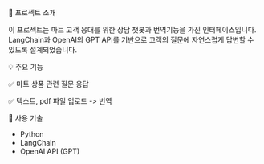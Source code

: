 📌 프로젝트 소개

이 프로젝트는 마트 고객 응대를 위한 상담 챗봇과 번역기능을 가진 인터페이스입니다.
LangChain과 OpenAI의 GPT API를 기반으로 고객의 질문에 자연스럽게 답변할 수 있도록 설계되었습니다.

💡 주요 기능

✅ 마트 상품 관련 질문 응답

✅ 텍스트, pdf 파일 업로드 -> 번역

🧰 사용 기술

- Python
- LangChain
- OpenAI API (GPT)

